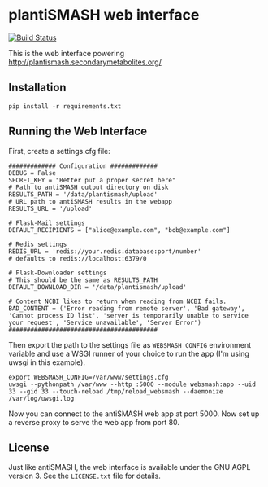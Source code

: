 plantiSMASH web interface
=========================

[![Build Status](http://github.drone.secondarymetabolites.org/api/badges/antismash/ps-web/status.svg)](http://github.drone.secondarymetabolites.org/antismash/ps-web)

This is the web interface powering http://plantismash.secondarymetabolites.org/

Installation
------------

```
pip install -r requirements.txt
```

Running the Web Interface
-------------------------

First, create a settings.cfg file:

```
############# Configuration #############
DEBUG = False
SECRET_KEY = "Better put a proper secret here"
# Path to antiSMASH output directory on disk
RESULTS_PATH = '/data/plantismash/upload'
# URL path to antiSMASH results in the webapp
RESULTS_URL = '/upload'

# Flask-Mail settings
DEFAULT_RECIPIENTS = ["alice@example.com", "bob@example.com"]

# Redis settings
REDIS_URL = 'redis://your.redis.database:port/number'
# defaults to redis://localhost:6379/0

# Flask-Downloader settings
# This should be the same as RESULTS_PATH
DEFAULT_DOWNLOAD_DIR = '/data/plantismash/upload'

# Content NCBI likes to return when reading from NCBI fails.
BAD_CONTENT = ('Error reading from remote server', 'Bad gateway', 'Cannot process ID list', 'server is temporarily unable to service your request', 'Service unavailable', 'Server Error')
#########################################
```

Then export the path to the settings file as `WEBSMASH_CONFIG` environment
variable and use a WSGI runner of your choice to run the app (I'm using uwsgi
in this example).

```
export WEBSMASH_CONFIG=/var/www/settings.cfg
uwsgi --pythonpath /var/www --http :5000 --module websmash:app --uid 33 --gid 33 --touch-reload /tmp/reload_websmash --daemonize /var/log/uwsgi.log
```

Now you can connect to the antiSMASH web app at port 5000. Now set up a reverse proxy to serve the web app from port 80.

License
-------

Just like antiSMASH, the web interface is available under the GNU AGPL version 3.
See the `LICENSE.txt` file for details.
